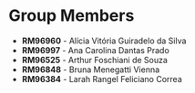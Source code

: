 
# Group Members

- **RM96960** - Alícia Vitória Guiradelo da Silva
- **RM96997** - Ana Carolina Dantas Prado
- **RM96525** - Arthur Foschiani de Souza
- **RM96848** - Bruna Menegatti Vienna
- **RM96384** - Larah Rangel Feliciano Correa
